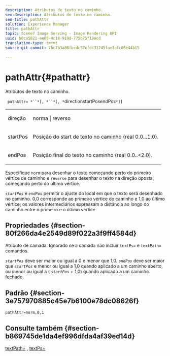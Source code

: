 ```yaml
---
description: Atributos de texto no caminho.
seo-description: Atributos de texto no caminho.
seo-title: pathAttr
solution: Experience Manager
title: pathAttr
topic: Scene7 Image Serving - Image Rendering API
uuid: b0ca5821-ee08-4c18-919d-775b75f19acd
translation-type: tm+mt
source-git-commit: 7bc7b3a86fbcdc57cfdc31745fae3afc06e44b15

---
```



# pathAttr{#pathattr}

Atributos de texto no caminho.

` pathAttr= *``*[, *``*[, *`directionstartPosendPos`*]]`

<table id="simpletable_EC76095316AF4F07B1DDCC0D72B814CF"> 
 <tr class="strow"> 
  <td class="stentry"> <p> <span class="varname"> direção </span> </p> </td> 
  <td class="stentry"> <p> <span class="codeph"> norma </span> | <span class="codeph"> reverso </span> </p> </td> 
 </tr> 
 <tr class="strow"> 
  <td class="stentry"> <p> <span class="varname"> startPos </span> </p> </td> 
  <td class="stentry"> <p>Posição do start de texto no caminho (real 0.0...1.0). </p> </td> 
 </tr> 
 <tr class="strow"> 
  <td class="stentry"> <p> <span class="varname"> endPos </span> </p> </td> 
  <td class="stentry"> <p>Posição final do texto no caminho (real 0.0..&lt;2.0). </p> </td> 
 </tr> 
</table>

Especifique `norm` para desenhar o texto começando perto do primeiro vértice de caminho e `reverse` para desenhar o texto na direção oposta, começando perto do último vértice.

*`startPos`* e *`endPos`* permitir o ajuste do local em que o texto será desenhado no caminho. 0,0 corresponde ao primeiro vértice do caminho e 1,0 ao último vértice; os valores intermediários expressam a distância ao longo do caminho entre o primeiro e o último vértice.

## Propriedades {#section-80f266da4e2549d89f022a3f9ff4584d}

Atributo de camada. Ignorado se a camada não incluir `textPs=` e `textPath=` comandos.

*`startPos`* deve ser maior ou igual a 0 e menor que 1,0. *`endPos`* deve ser maior que *`startPos`* e menor ou igual a 1,0 quando aplicado a um caminho aberto, ou menor ou igual a ( *`startPos`* + 1,0) quando aplicado a um caminho fechado.

## Padrão {#section-3e757970885c45e7b6100e78dc08626f}

`pathAttr=norm,0,1`

## Consulte também {#section-b869745de1da4ef996dfda4af39ed14d}

[textPath=](../../../../../is-api/http-ref/image-serving-api-ref/c-http-protocol-reference/c-command-reference/r-textpath.md#reference-b09cc0902dff4725bdb54d5da4076ccd) , [textPs=](../../../../../is-api/http-ref/image-serving-api-ref/c-http-protocol-reference/c-command-reference/r-textps.md#reference-4209a2a6169f44278da2647cfb0cd767)
